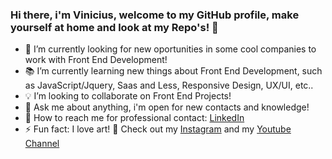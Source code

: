 ### Hi there, i'm Vinicius, welcome to my GitHub profile, make yourself at home and look at my Repo's! 👋

- :mag_right: I’m currently looking for new oportunities in some cool companies to work with Front End Development!
- :books: I’m currently learning new things about Front End Development, such as JavaScript/Jquery, Saas and Less, Responsive Design, UX/UI, etc..
- :bulb: I’m looking to collaborate on Front End Projects!
- 💬 Ask me about anything, i'm open for new contacts and knowledge! 
-  🚀 How to reach me for professional contact: [LinkedIn](https://www.linkedin.com/in/ti-viniciussilvapereira/)
- ⚡ Fun fact: I love art! :art: Check out my [Instagram](https://www.instagram.com/cademeubrush/) and my [Youtube Channel](https://www.youtube.com/channel/UCurV1GKruMOZTWwoRqEPg1Q/videos)

